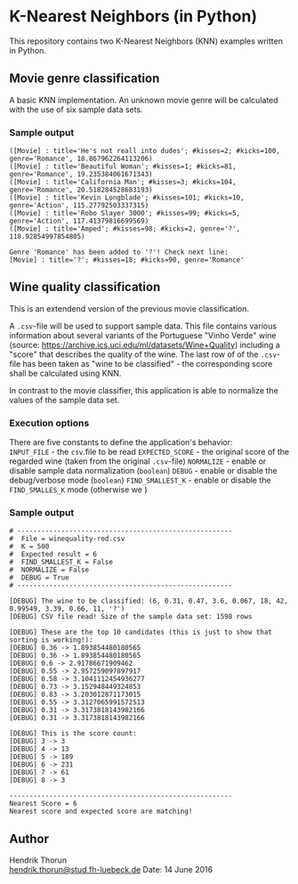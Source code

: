 # K-Nearest Neighbors (in Python)

This repository contains two K-Nearest Neighbors (KNN) examples written in Python.  

## Movie genre classification

A basic KNN implementation. An unknown movie genre will be calculated with the use of six sample data sets.

### Sample output

```
([Movie] : title='He's not reall into dudes'; #kisses=2; #kicks=100, genre='Romance', 18.867962264113206)
([Movie] : title='Beautiful Woman'; #kisses=1; #kicks=81, genre='Romance', 19.235384061671343)
([Movie] : title='California Man'; #kisses=3; #kicks=104, genre='Romance', 20.518284528683193)
([Movie] : title='Kevin Longblade'; #kisses=101; #kicks=10, genre='Action', 115.27792503337315)
([Movie] : title='Robo Slayer 3000'; #kisses=99; #kicks=5, genre='Action', 117.41379816699569)
([Movie] : title='Amped'; #kisses=98; #kicks=2, genre='?', 118.92854997854805)

Genre 'Romance' has been added to '?'! Check next line:
[Movie] : title='?'; #kisses=18; #kicks=90, genre='Romance'
```

## Wine quality classification

This is an extendend version of the previous movie classification.  

A `.csv`-file will be used to support sample data. This file contains various information about several variants of the Portuguese "Vinho Verde" wine (source: https://archive.ics.uci.edu/ml/datasets/Wine+Quality) including a "score" that describes the quality of the wine. The last row of of the `.csv`-file has been taken as "wine to be classified" - the corresponding score shall be calculated using KNN.  

In contrast to the movie classifier, this application is able to normalize the values of the sample data set.

### Execution options

There are five constants to define the application's behavior:  
`INPUT_FILE` - the `csv`.file to be read
`EXPECTED_SCORE` - the original score of the regarded wine (taken from the original `.csv`-file)
`NORMALIZE` - enable or disable sample data normalization (`boolean`)
`DEBUG` - enable or disable the debug/verbose mode (`boolean`)
`FIND_SMALLEST_K` - enable or disable the `FIND_SMALLES_K` mode (otherwise we )

### Sample output

```
# ------------------------------------------------------
#  File = winequality-red.csv
#  K = 500
#  Expected result = 6
#  FIND_SMALLEST_K = False
#  NORMALIZE = False
#  DEBUG = True
# ------------------------------------------------------

[DEBUG] The wine to be classified: (6, 0.31, 0.47, 3.6, 0.067, 18, 42, 0.99549, 3.39, 0.66, 11, '?')
[DEBUG] CSV file read! Size of the sample data set: 1598 rows

[DEBUG] These are the top 10 candidates (this is just to show that sorting is working!):
[DEBUG] 0.36 -> 1.893854480180565
[DEBUG] 0.36 -> 1.893854480180565
[DEBUG] 0.6 -> 2.91786671909462
[DEBUG] 0.55 -> 2.957259097897917
[DEBUG] 0.58 -> 3.1041112454936277
[DEBUG] 0.73 -> 3.152948449324853
[DEBUG] 0.83 -> 3.203012871173015
[DEBUG] 0.55 -> 3.3127065991572513
[DEBUG] 0.31 -> 3.3173818143982166
[DEBUG] 0.31 -> 3.3173818143982166

[DEBUG] This is the score count:
[DEBUG] 3 -> 3
[DEBUG] 4 -> 13
[DEBUG] 5 -> 189
[DEBUG] 6 -> 231
[DEBUG] 7 -> 61
[DEBUG] 8 -> 3

--------------------------------------------------------
Nearest Score = 6
Nearest score and expected score are matching!
```


## Author
Hendrik Thorun  
hendrik.thorun@stud.fh-luebeck.de
Date: 14 June 2016


